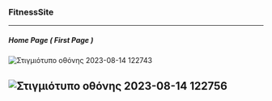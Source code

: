 ### FitnessSite


-----------------------------------------------------------------------------------------------------------------------------------------------------------------
##### Home Page ( First Page )
![Στιγμιότυπο οθόνης 2023-08-14 122743](https://github.com/KostantinosPapachristos/FitnessSite/assets/141930682/aed69e39-b177-4c8a-a34e-adc6946335ad)

![Στιγμιότυπο οθόνης 2023-08-14 122756](https://github.com/KostantinosPapachristos/FitnessSite/assets/141930682/1fa85758-a706-4558-9f55-5a6d6454a0c8)
------------------------------------------------------------------------------------------------------------------------------------------------------------------

